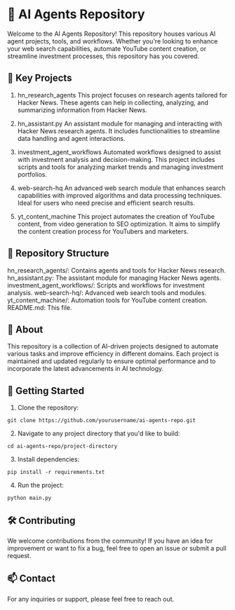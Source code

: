 # 🤖 AI Agents Repository
Welcome to the AI Agents Repository! This repository houses various AI agent projects, tools, and workflows. Whether you're looking to enhance your web search capabilities, automate YouTube content creation, or streamline investment processes, this repository has you covered.

## 🌟 Key Projects
1. hn_research_agents
This project focuses on research agents tailored for Hacker News. These agents can help in collecting, analyzing, and summarizing information from Hacker News.

3. hn_assistant.py
An assistant module for managing and interacting with Hacker News research agents. It includes functionalities to streamline data handling and agent interactions.

4. investment_agent_workflows
Automated workflows designed to assist with investment analysis and decision-making. This project includes scripts and tools for analyzing market trends and managing investment portfolios.

5. web-search-hq
An advanced web search module that enhances search capabilities with improved algorithms and data processing techniques. Ideal for users who need precise and efficient search results.

6. yt_content_machine
This project automates the creation of YouTube content, from video generation to SEO optimization. It aims to simplify the content creation process for YouTubers and marketers.

## 📁 Repository Structure
hn_research_agents/: Contains agents and tools for Hacker News research.
hn_assistant.py: The assistant module for managing Hacker News agents.
investment_agent_workflows/: Scripts and workflows for investment analysis.
web-search-hq/: Advanced web search tools and modules.
yt_content_machine/: Automation tools for YouTube content creation.
README.md: This file.
## 📄 About
This repository is a collection of AI-driven projects designed to automate various tasks and improve efficiency in different domains. Each project is maintained and updated regularly to ensure optimal performance and to incorporate the latest advancements in AI technology.

## 🚀 Getting Started
1. Clone the repository:
```
git clone https://github.com/yourusername/ai-agents-repo.git
```
2. Navigate to any project directory that you'd like to build:
```
cd ai-agents-repo/project-directory
```
3. Install dependencies:
```
pip install -r requirements.txt
```
4. Run the project:
```
python main.py
```
## 🛠️ Contributing
We welcome contributions from the community! If you have an idea for improvement or want to fix a bug, feel free to open an issue or submit a pull request.
## 📫 Contact
For any inquiries or support, please feel free to reach out. 
